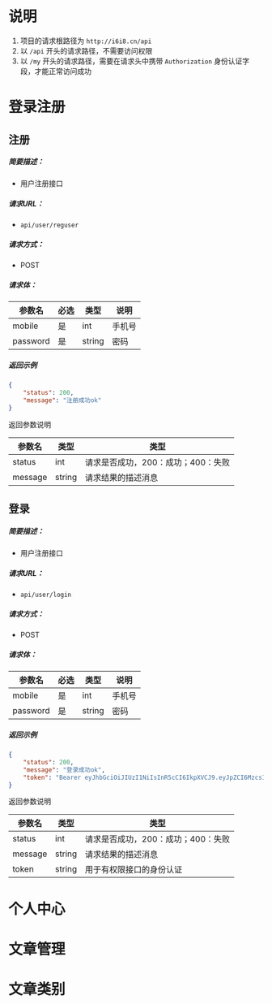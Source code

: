 # 说明

1. 项目的请求根路径为 `http://i6i8.cn/api`
2. 以 `/api` 开头的请求路径，不需要访问权限
3. 以 `/my` 开头的请求路径，需要在请求头中携带 `Authorization` 身份认证字段，才能正常访问成功

# 登录注册

## 注册

##### 简要描述：

- 用户注册接口

##### 请求URL：

- ```
  api/user/reguser
  ```

##### 请求方式：

- POST

##### 请求体：

| 参数名   | 必选 | 类型   | 说明   |
| -------- | ---- | ------ | ------ |
| mobile   | 是   | int    | 手机号 |
| password | 是   | string | 密码   |

##### 返回示例

```json
{
    "status": 200,
    "message": "注册成功ok"
}
```

返回参数说明

| 参数名  | 类型   | 类型                               |
| ------- | ------ | ---------------------------------- |
| status  | int    | 请求是否成功，200：成功；400：失败 |
| message | string | 请求结果的描述消息                 |



## 登录

##### 简要描述：

- 用户注册接口

##### 请求URL：

- ```
  api/user/login
  ```

##### 请求方式：

- POST

##### 请求体：

| 参数名   | 必选 | 类型   | 说明   |
| -------- | ---- | ------ | ------ |
| mobile   | 是   | int    | 手机号 |
| password | 是   | string | 密码   |

##### 返回示例

```json
{
    "status": 200,
    "message": "登录成功ok",
    "token": "Bearer eyJhbGciOiJIUzI1NiIsInR5cCI6IkpXVCJ9.eyJpZCI6MzcsIm5hbWUiOm51bGwsImVtYWlsIjpudWxsLCJtb2JpbGUiOjE4Njg0ODY4MTExLCJwYXNzd29yZCI6IiIsInBheXBhc3N3b3JkIjpudWxsLCJzdHV0YXMiOjAsInRva2VuIjpudWxsLCJpYXQiOjE2NDEyOTU3NzksImV4cCI6MTY0MTMzMTc3OX0.ZNguIhr_C2fnQJifa6t7MZjTqURFjpNdSU8siVzfhHk"
}
```

返回参数说明

| 参数名  | 类型   | 类型                               |
| ------- | ------ | ---------------------------------- |
| status  | int    | 请求是否成功，200：成功；400：失败 |
| message | string | 请求结果的描述消息                 |
| token   | string | 用于有权限接口的身份认证           |



# 个人中心

# 文章管理

# 文章类别